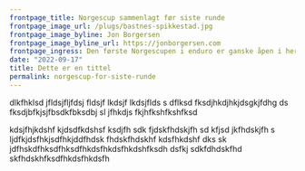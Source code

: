 ```yaml
---
frontpage_title: Norgescup sammenlagt før siste runde
frontpage_image_url: /plugs/bastnes-spikkestad.jpg
frontpage_image_byline: Jon Borgersen
frontpage_image_byline_url: https://jonborgersen.com
frontpage_ingress: Den første Norgescupen i enduro er ganske åpen i herreklassene for junior og senior, mens kvinner senior allerede er avgjort før siste runde. Mange trodde det også var Norgescup for master, men det viser seg å ikke stemme.
date: "2022-09-17"
title: Dette er en tittel
permalink: norgescup-for-siste-runde
---
```


dlkfhklsd jfldsjfljfdsj fldsjf lkdsjf lkdsjflds
s dflksd fksdjhkdjhkjdsgkjfdhg
ds fksdjbfkjsjfbsdkfbksdbj
sl jfhkdjs fkjhfkshfkshfksd

kdsjfhjkdshf kjdsdfkdshsf ksdjfh
sdk fjdskfhdskjfh
sd kfjsd jkfhdskjfh
s ljdfkjdsfhkjsdfhkjddfhdsk fhdskfhdskhf kdsfhkdshf dks
sk jdfhskdfhksdfhksdfhkdsfhkdsfhkdshfksdh
dsfkj sdkfdhdskfhd skfhdskhfksdfhkdsfhkdsfh
